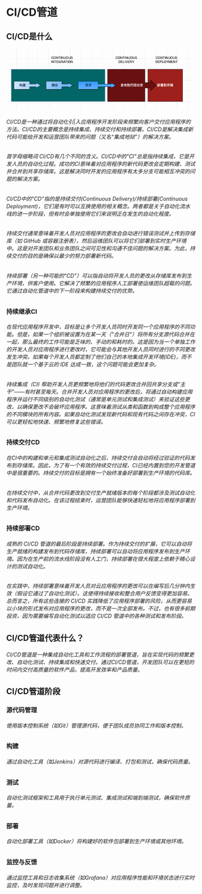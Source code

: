 # CI/CD管道

## CI/CD是什么
![img.png](img.png)

###### CI/CD是一种通过将自动化引|入应用程序开发阶段来频繁向客户交付应用程序的方法。CI/CD的主要概念是持续集成、持续交付和持续部署。CI/CD是解决集成新代码可能给开发和运营团队带来的问题（又名“集成地狱”）的解决方案。

###### 首字母缩略词 CI/CD有几个不同的含义。CI/CD中的"CI"总是指持续集成，它是开发人员的自动化过程。成功的CI意味着对应用程序的新代码更改会定期构建、测试并合并到共享存储库。这是解决同时开发的应用程序有太多分支可能相互冲突的问题的解决方案。

###### CI/CD中的"CD"指的是持续交付(Continuous Delivery)/持续部署(Continuous Deployment)，它们是有时可以互换使用的相关概念。两者都是关于自动化流水线的进一步阶段，但有时会单独使用它们来说明正在发生的自动化程度。

###### 持续交付通常意味着开发人员对应用程序的更改会自动进行错误测试并上传到存储库（如 GitHub 或容器注册表），然后运维团队可以将它们部署到实时生产环境中。这是对开发团队和业务团队之间可见性和沟通不佳问题的解决方案。为此，持续交付的目的是确保以最少的努力部署新代码。

###### 持续部署（另一种可能的"CD"）可以指自动将开发人员的更改从存储库发布到生产环境，供客户使用。它解决了频繁的应用程序人工部署使运维团队超载的问题。它通过自动化管道中的下一阶段来构建持续交付的优势。

### 持续继承CI

###### 在现代应用程序开发中，目标是让多个开发人员同时开发同一个应用程序的不同功能。但是，如果一个组织被设置为在某一天（"合并日"）将所有分支源代码合并在一起，那么最终的工作可能是乏味的、手动的和耗时的。这是因为当一个单独工作的开发人员对应用程序进行更改时，它可能会与其他开发人员同时进行的不同更改发生冲突。如果每个开发人员都定制了他们自己的本地集成开发环境(IDE)，而不是团队就一个基于云的 IDE 达成一致，这个问题可能会更加复杂。

###### 持续集成（CI) 帮助开发人员更频繁地将他们的代码更改合并回共享分支或“主干”——有时甚至每天。合并开发人员对应用程序的更改后，将通过自动构建应用程序并运行不同级别的自动化测试（通常是单元测试和集成测试）来验证这些更改，以确保更改不会破坏应用程序。这意味着测试从类和函数到构成整个应用程序的不同模块的所有内容。如果自动化测试发现新代码和现有代码之间存在冲突，CI可以更轻松地快速、频繁地修复这些错误。

### 持续交付CD

###### 在CI中的构建和单元和集成测试自动化之后，持续交付会自动将经过验证的代码发布到存储库。因此，为了有一个有效的持续交付过程，CI已经内置到您的开发管道中是很重要的。持续交付的目标是拥有一个始终准备好部署到生产环境的代码库。

###### 在持续交付中，从合并代码更改到交付生产就绪版本的每个阶段都涉及测试自动化和代码发布自动化。在该过程结束时，运营团队能够快速轻松地将应用程序部署到生产环境。

### 持续部署CD

###### 成熟的 CI/CD 管道的最后阶段是持续部署。作为持续交付的扩展，它可以自动将生产就绪的构建发布到代码存储库，持续部署可以自动将应用程序发布到生产环境。因为在生产前的流水线阶段没有人工门，持续部署在很大程度上依赖于精心设计的测试自动化。

###### 在实践中，持续部署意味着开发人员对云应用程序的更改可以在编写后几分钟内生效（假设它通过了自动化测试）。这使得持续接收和整合用户反馈变得更加容易。总而言之，所有这些连接的 CI/CD 实践降低了应用程序部署的风险，从而更容易以小块的形式发布对应用程序的更改，而不是一次全部发布。不过，也有很多前期投资，因为需要编写自动化测试以适应 CI/CD 管道中的各种测试和发布阶段。

## CI/CD管道代表什么？

###### CI/CD管道是一种集成自动化工具和工作流程的部署管道，旨在实现代码的频繁更改、自动化测试、持续集成和快速交付。通过CI/CD管道，开发团队可以在更短的时间内交付高质量的软件产品，提高开发效率和产品质量。

## CI/CD管道阶段

### 源代码管理

###### 使用版本控制系统（如Git）管理源代码，便于团队成员协同工作和版本控制。

### 构建

###### 通过自动化工具（如Jenkins）对源代码进行编译、打包和测试，确保代码质量。

### 测试

###### 自动化测试框架和工具用于执行单元测试、集成测试和端到端测试，确保软件质量。

### 部署

###### 自动化部署工具（如Docker）将构建好的软件包部署到生产环境或其他环境。

### 监控与反馈

###### 通过监控工具和日志收集系统（如Grafana）对应用程序性能和环境状态进行实时监控，及时发现问题并进行调整。
